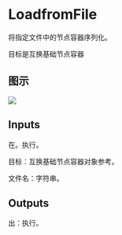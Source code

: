 # LoadfromFile

将指定文件中的节点容器序列化。

目标是互换基础节点容器

## 图示

![]($-20221218-19355572.png)

## Inputs

在。执行。

目标：互换基础节点容器对象参考。

文件名：字符串。  

## Outputs

出：执行。
